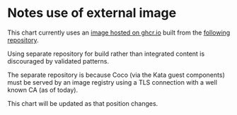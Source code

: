 # Notes use of external image

This chart currently uses an [image hosted on ghcr.io](ghcr.io/butler54/kbs-access-app:latest) built from the [following repository](https://github.com/butler54/coco-kbs-access).

Using separate repository for build rather than integrated content is discouraged by validated patterns.

The separate repository is because Coco (via the Kata guest components) must be served by an image registry using a TLS connection with a well known CA (as of today).

This chart will be updated as that position changes.